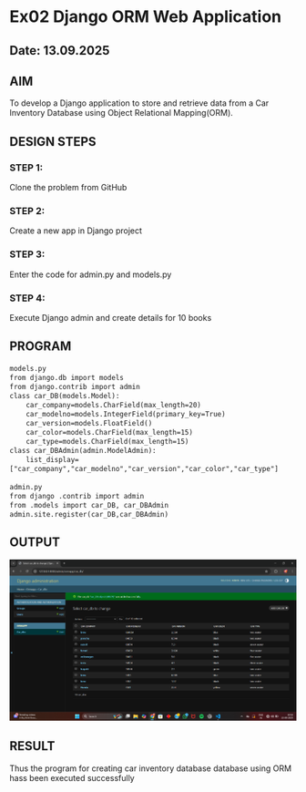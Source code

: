 # Ex02 Django ORM Web Application
## Date: 13.09.2025

## AIM
To develop a Django application to store and retrieve data from a Car Inventory Database using Object Relational Mapping(ORM).

## DESIGN STEPS

### STEP 1:
Clone the problem from GitHub

### STEP 2:
Create a new app in Django project

### STEP 3:
Enter the code for admin.py and models.py

### STEP 4:
Execute Django admin and create details for 10 books

## PROGRAM
```
models.py
from django.db import models
from django.contrib import admin
class car_DB(models.Model):
    car_company=models.CharField(max_length=20)
    car_modelno=models.IntegerField(primary_key=True)
    car_version=models.FloatField()
    car_color=models.CharField(max_length=15)
    car_type=models.CharField(max_length=15)
class car_DBAdmin(admin.ModelAdmin):
    list_display=["car_company","car_modelno","car_version","car_color","car_type"]

admin.py
from django .contrib import admin
from .models import car_DB, car_DBAdmin
admin.site.register(car_DB,car_DBAdmin)

```



## OUTPUT
![alt text](<Screenshot 2025-09-13 105242.png>)



## RESULT
Thus the program for creating car inventory database database using ORM hass been executed successfully
